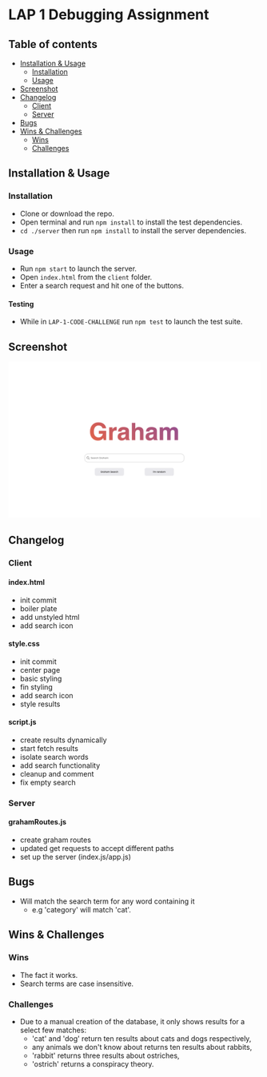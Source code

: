 # LAP 1 Debugging Assignment

## Table of contents

- [Installation & Usage](#installation--usage)
  - [Installation](#installation)
  - [Usage](#usage)
- [Screenshot](#screenshot)
- [Changelog](#changelog)
  - [Client](#client)
  - [Server](#server)
- [Bugs](#bugs)
- [Wins & Challenges](#wins--challenges)
  - [Wins](#wins)
  - [Challenges](#challenges)

## Installation & Usage

### Installation

- Clone or download the repo.
- Open terminal and run `npm install` to install the test dependencies.
- `cd ./server` then run `npm install` to install the server dependencies.

### Usage

- Run `npm start` to launch the server.
- Open `index.html` from the `client` folder.
- Enter a search request and hit one of the buttons.

#### Testing

- While in `LAP-1-CODE-CHALLENGE` run `npm test` to launch the test suite.

## Screenshot

![Screenshot](client/img/screenshot.png)

## Changelog

### Client

#### index.html

- init commit
- boiler plate
- add unstyled html
- add search icon

#### style.css

- init commit
- center page
- basic styling
- fin styling
- add search icon
- style results

#### script.js

- create results dynamically
- start fetch results
- isolate search words
- add search functionality
- cleanup and comment
- fix empty search

### Server

#### grahamRoutes.js

- create graham routes
- updated get requests to accept different paths
- set up the server (index.js/app.js)

## Bugs

- Will match the search term for any word containing it
  - e.g 'category' will match 'cat'.

## Wins & Challenges

### Wins

- The fact it works.
- Search terms are case insensitive.

### Challenges

- Due to a manual creation of the database, it only shows results for a select few matches:
  - 'cat' and 'dog' return ten results about cats and dogs respectively,
  - any animals we don't know about returns ten results about rabbits,
  - 'rabbit' returns three results about ostriches,
  - 'ostrich' returns a conspiracy theory.
